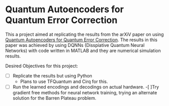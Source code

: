 # Quantum Autoencoders for Quantum Error Correction
This a project aimed at replicating the results from the arXiV paper on using [Quantum Autoencoders for Quantum Error Correction](https://arxiv.org/abs/2202.00555). The results in this paper was achieved by using DQNNs (Disspiative Quantum Neural Networks) with code written in MATLAB and they are numerical simulation results. 

Desired Objectives for this project:
-[ ] Replicate the results but using Python 
  - Plans to use TFQuantum and Cirq for this.
-[ ] Run the learned encodings and decodings on actual hardware.
-[ ]Try gradient free methods for neural network training, trying an alternate solution for the Barren Plateau problem.
